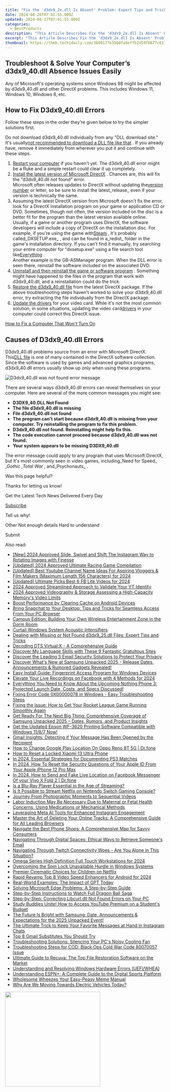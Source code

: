 ```yaml
---
title: "Fix the 'd3dx9_2e.dll Is Absent' Problem: Expert Tips and Tricks"
date: 2024-08-26T07:01:55.009Z
updated: 2024-08-27T07:01:55.009Z
categories:
  - BestProducts
description: "This Article Describes Fix the 'd3dx9_2e.dll Is Absent' Problem: Expert Tips and Tricks"
excerpt: "This Article Describes Fix the 'd3dx9_2e.dll Is Absent' Problem: Expert Tips and Tricks"
thumbnail: https://thmb.techidaily.com/3609177e3560fa8effb2d59f8677c6110107a707b47535bc397c5818cfbe880e.jpg
---
```


## Troubleshoot & Solve Your Computer’s d3dx9_40.dll Absence Issues Easily
 Any of Microsoft's operating systems since Windows 98 might be affected by d3dx9\_40.dll and other DirectX problems. This includes Windows 11, Windows 10, Windows 8, etc.  

## How to Fix D3dx9\_40.dll Errors

 Follow these steps in the order they're given below to try the simpler solutions first.

 Do not download d3dx9\_40.dll individually from any "DLL download site." It's usually[not recommended to download a DLL file like that](https://www.lifewire.com/important-reasons-not-to-download-dll-files-2624455) . If you already have, remove it immediately from wherever you put it and continue with these steps.

1. [Restart your computer](https://www.lifewire.com/how-to-reboot-a-computer-2624568) if you haven't yet. The d3dx9\_40.dll error might be a fluke and a simple restart could clear it up completely.
2. [Install the latest version of Microsoft DirectX](https://www.lifewire.com/how-to-download-install-directx-2624489) . Chances are, this will fix the "d3dx9\_40.dll not found" error.  
 Microsoft often releases updates to DirectX without updating the[version number](https://www.lifewire.com/version-number-2626043) or letter, so be sure to install the latest_release_ even if your version is technically the same.
3. Assuming the latest DirectX version from Microsoft doesn't fix the error, look for a DirectX installation program on your game or application CD or DVD. Sometimes, though not often, the version included on the disc is a better fit for the program than the latest version available online.  
 Usually, if a game or​ another program uses DirectX, the software developers will include a copy of DirectX on the installation disc. For example, if you're using the game with[Steam](https://store.steampowered.com/about/) , it's probably called_DXSETUP.exe_ , and can be found in a_redist_ folder in the game's installation directory. If you can't find it manually, try searching your entire computer for "dxsetup.exe" using a file search tool like[Everything](https://www.voidtools.com/) .  
 Another example is the GB-ASManager program. When the DLL error is seen there, reinstall the software included on the associated DVD.
4. [Uninstall and then reinstall the game or software program](https://www.lifewire.com/what-is-the-proper-way-to-reinstall-a-software-program-2624478) . Something might have happened to the files in the program that work with d3dx9\_40.dll, and a reinstallation could do the trick.
5. [Restore the d3dx9_40.dll file](https://www.lifewire.com/how-to-restore-a-missing-directx-dll-file-2624516) from the latest DirectX package. If the above troubleshooting steps haven't worked to solve your d3dx9\_40.dll error, try extracting the file individually from the DirectX package.
6. [Update the drivers](https://www.lifewire.com/how-to-update-drivers-in-windows-2619214) for your video card. While it's not the most common solution, in some situations, updating the video card[drivers](https://www.lifewire.com/what-is-a-device-driver-2625796) in your computer could correct this DirectX issue.

[How to Fix a Computer That Won't Turn On](https://www.lifewire.com/how-do-i-get-my-computer-fixed-2625167)

## Causes of D3dx9\_40.dll Errors

 D3dx9\_40.dll problems source from an error with Microsoft DirectX. This[DLL file](https://www.lifewire.com/what-is-a-dll-file-2625852) is one of many contained in the DirectX software collection. Since the software is used by games and advanced graphics programs, d3dx9\_40.dll errors usually show up only when using these programs.

![D3dx9_40.dll was not found error message](https://www.lifewire.com/thmb/zMqQY5ObeMnp6iyfF2ck8DG5wpQ=/1500x0/filters:no_upscale():max_bytes(150000):strip_icc():format(webp)/d3dx9_40-dll-error-message-7d07ae81cc6b41dbb87c2d4080d74c83.png)

 There are several ways d3dx9\_40.dll errors can reveal themselves on your computer. Here are several of the more common messages you might see:

* **D3DX9\_40.DLL Not Found**
* **The file d3dx9\_40.dll is missing**
* **File d3dx9\_40.dll not found**
* **The program can't start because d3dx9\_40.dll is missing from your computer. Try reinstalling the program to fix this problem.**
* **D3dx9\_40.dll not found. Reinstalling might help fix this.**
* **The code execution cannot proceed because d3dx9\_40.dll was not found.**
* **Your system appears to be missing D3DX9\_40.dll**

 The error message could apply to any program that uses Microsoft DirectX, but it's most commonly seen in video games, including_Need for Speed_ ,_Gothic_ ,_Total War_ , and_Psychonauts_ .

Was this page helpful?

Thanks for letting us know!

 Get the Latest Tech News Delivered Every Day

[Subscribe](https://www.lifewire.com/#)

Tell us why!

 Other  Not enough details  Hard to understand

 Submit

<ins class="adsbygoogle"
     style="display:block"
     data-ad-format="autorelaxed"
     data-ad-client="ca-pub-7571918770474297"
     data-ad-slot="1223367746"></ins>



<ins class="adsbygoogle"
     style="display:block"
     data-ad-client="ca-pub-7571918770474297"
     data-ad-slot="8358498916"
     data-ad-format="auto"
     data-full-width-responsive="true"></ins>

<span class="atpl-alsoreadstyle">Also read:</span>
<div><ul>
<li><a href="https://instagram-clips.techidaily.com/new-2024-approved-slide-swivel-and-shift-the-instagram-way-to-rotating-images-with-finesse/"><u>[New] 2024 Approved  Slide, Swivel and Shift  The Instagram Way to Rotating Images with Finesse</u></a></li>
<li><a href="https://digital-screen-recording.techidaily.com/updated-2024-approved-ultimate-racing-game-compilation/"><u>[Updated] 2024 Approved  Ultimate Racing Game Compilation</u></a></li>
<li><a href="https://facebook-video-footage.techidaily.com/updated-best-youtube-channel-name-ideas-for-aspiring-vloggers-and-film-makers-maximum-length-156-characters-for-2024/"><u>[Updated] Best Youtube Channel Name Ideas For Aspiring Vloggers & Film Makers (Maximum Length  156 Characters) for 2024</u></a></li>
<li><a href="https://facebook-clips.techidaily.com/updated-ultimate-picks-best-6-fb-lite-videos-for-2024/"><u>[Updated] Ultimate Picks  Best 6 FB Lite Videos for 2024</u></a></li>
<li><a href="https://youtube-stream.techidaily.com/2024-approved-streamlined-approach-to-validate-your-yt-identity/"><u>2024 Approved  Streamlined Approach to Validate Your YT Identity</u></a></li>
<li><a href="https://fox-info.techidaily.com/2024-approved-videography-and-storage-assessing-a-high-capacity-memorys-video-limits/"><u>2024 Approved  Videography & Storage  Assessing a High-Capacity Memory's Video Limits</u></a></li>
<li><a href="https://technical-tips.techidaily.com/boost-performance-by-clearing-cache-on-android-devices/"><u>Boost Performance by Clearing Cache on Android Devices</u></a></li>
<li><a href="https://technical-tips.techidaily.com/bring-snapchat-to-your-desktop-tips-and-tricks-for-seamless-access-from-your-pc-browser/"><u>Bring Snapchat to Your Desktop: Tips and Tricks for Seamless Access From Your PC Browser</u></a></li>
<li><a href="https://technical-tips.techidaily.com/campus-edition-building-your-own-wireless-entertainment-zone-in-the-dorm-room/"><u>Campus Edition: Building Your Own Wireless Entertainment Zone in the Dorm Room</u></a></li>
<li><a href="https://windows11.techidaily.com/curtail-windows-system-acoustic-intensifiers/"><u>Curtail Windows System Acoustic Intensifiers</u></a></li>
<li><a href="https://technical-tips.techidaily.com/dealing-with-missing-or-not-found-d3dx925dll-files-expert-tips-and-tricks/"><u>Dealing with Missing or Not Found d3dx9_25.dll Files: Expert Tips and Tricks</u></a></li>
<li><a href="https://technical-tips.techidaily.com/decoding-dts-virtualx-a-comprehensive-guide/"><u>Decoding DTS Virtual:X - A Comprehensive Guide</u></a></li>
<li><a href="https://technical-tips.techidaily.com/discover-my-language-skills-with-these-9-fantastic-gratuitous-sites/"><u>Discover My Language Skills with These 9 Fantastic Gratuitous Sites</u></a></li>
<li><a href="https://technical-tips.techidaily.com/discover-the-leading-5-email-security-solutions-to-protect-your-privacy/"><u>Discover the Leading 5 Email Security Solutions to Protect Your Privacy</u></a></li>
<li><a href="https://technical-tips.techidaily.com/1722883563072-discover-whats-new-at-samsung-unpacked-2025-release-dates-announcements-and-rumored-gadgets-revealed/"><u>Discover What's New at Samsung Unpacked 2025 - Release Dates, Announcements & Rumored Gadgets Revealed!</u></a></li>
<li><a href="https://hardware-help.techidaily.com/easy-install-guide-fingerprint-access-program-for-windows-devices/"><u>Easy Install Guide: Fingerprint Access Program for Windows Devices</u></a></li>
<li><a href="https://screen-capture.techidaily.com/elevate-your-live-recordings-on-facebook-with-4-methods-for-2024/"><u>Elevate Your Live Recordings on Facebook with 4 Methods for 2024</u></a></li>
<li><a href="https://technical-tips.techidaily.com/1722893932673-everything-you-need-to-know-about-the-upcoming-nothing-phone-3-projected-launch-date-costs-and-specs-discussed/"><u>Everything You Need to Know About the Upcoming Nothing Phone 3: Projected Launch Date, Costs, and Specs Discussed!</u></a></li>
<li><a href="https://technical-tips.techidaily.com/fixing-error-code-0x00000078-in-windows-easy-troubleshooting-steps/"><u>Fixing Error Code 0X00000078 in Windows - Easy Troubleshooting Steps</u></a></li>
<li><a href="https://win-able.techidaily.com/fixing-the-issue-how-to-get-your-rocket-league-game-running-smoothly-again/"><u>Fixing the Issue: How to Get Your Rocket League Game Running Smoothly Again</u></a></li>
<li><a href="https://technical-tips.techidaily.com/1722888425883-get-ready-for-the-next-big-thing-comprehensive-coverage-of-samsung-unpacked-2025-dates-rumors-and-product-insights/"><u>Get Ready For The Next Big Thing: Comprehensive Coverage of Samsung Unpacked 2025 – Dates, Rumors, and Product Insights</u></a></li>
<li><a href="https://hardware-updates.techidaily.com/get-the-updated-epson-wf-3620-printing-software-compatible-with-windows-1187-now/"><u>Get the Updated Epson WF-3620 Printing Software Compatible with Windows 11/8/7 Now!</u></a></li>
<li><a href="https://technical-tips.techidaily.com/gmail-insights-detecting-if-your-message-has-been-opened-by-the-recipient/"><u>Gmail Insights: Detecting if Your Message Has Been Opened by the Recipient</u></a></li>
<li><a href="https://fake-location.techidaily.com/how-to-change-google-play-location-on-oppo-reno-8t-5g-drfone-by-drfone-virtual-android/"><u>How to Change Google Play Location On Oppo Reno 8T 5G | Dr.fone</u></a></li>
<li><a href="https://unlock-android.techidaily.com/how-to-reset-a-locked-xiaomi-13-ultra-phone-by-drfone-android/"><u>How to Reset a Locked Xiaomi 13 Ultra Phone</u></a></li>
<li><a href="https://screen-capture.techidaily.com/in-2024-essential-strategies-for-documenting-ps3-matches/"><u>In 2024, Essential Strategies for Documenting PS3 Matches</u></a></li>
<li><a href="https://apple-account.techidaily.com/in-2024-how-to-reset-the-security-questions-of-your-apple-id-from-your-apple-iphone-12-pro-max-by-drfone-ios/"><u>In 2024, How To Reset the Security Questions of Your Apple ID From Your Apple iPhone 12 Pro Max</u></a></li>
<li><a href="https://location-social.techidaily.com/in-2024-how-to-send-and-fake-live-location-on-facebook-messenger-of-your-vivo-x-fold-2-drfone-by-drfone-virtual-android/"><u>In 2024, How to Send and Fake Live Location on Facebook Messenger Of your Vivo X Fold 2 | Dr.fone</u></a></li>
<li><a href="https://technical-tips.techidaily.com/is-a-blu-ray-player-essential-in-the-age-of-streaming/"><u>Is a Blu-Ray Player Essential in the Age of Streaming?</u></a></li>
<li><a href="https://technical-tips.techidaily.com/is-it-possible-to-stream-netflix-on-nintendo-switch-gaming-console/"><u>Is It Possible to Stream Netflix on Nintendo Switch Gaming Console?</u></a></li>
<li><a href="https://fox-friendly.techidaily.com/journey-from-photographic-moments-to-sequential-videos/"><u>Journey From Photographic Moments to Sequential Videos</u></a></li>
<li><a href="https://technical-tips.techidaily.com/1722877354296-labor-induction-may-be-necessary-due-to-maternal-or-fetal-health-concerns-using-medications-or-mechanical-methods/"><u>Labor Induction May Be Necessary Due to Maternal or Fetal Health Concerns, Using Medications or Mechanical Methods</u></a></li>
<li><a href="https://technical-tips.techidaily.com/leveraging-meta-ai-tools-for-enhanced-instagram-engagement/"><u>Leveraging Meta AI Tools for Enhanced Instagram Engagement</u></a></li>
<li><a href="https://technical-tips.techidaily.com/master-the-art-of-deleting-your-online-tracks-a-comprehensive-guide-for-all-leading-browsers/"><u>Master the Art of Deleting Your Online Tracks: A Comprehensive Guide for All Leading Browsers</u></a></li>
<li><a href="https://technical-tips.techidaily.com/navigate-the-best-phone-shops-a-comprehensive-map-for-savvy-consumers/"><u>Navigate the Best Phone Shops: A Comprehensive Map for Savvy Consumers</u></a></li>
<li><a href="https://technical-tips.techidaily.com/navigating-through-digital-spaces-ethical-ways-to-retrieve-someones-email/"><u>Navigating Through Digital Spaces: Ethical Ways to Retrieve Someone's Email</u></a></li>
<li><a href="https://technical-tips.techidaily.com/navigating-through-twitch-connectivity-woes-are-you-alone-in-this-situation/"><u>Navigating Through Twitch Connectivity Woes - Are You Alone in This Situation?</u></a></li>
<li><a href="https://extra-support.techidaily.com/omega-series-high-definition-full-touch-workstations-for-2024/"><u>Omega Series  High Definition Full Touch Workstations for 2024</u></a></li>
<li><a href="https://technical-tips.techidaily.com/overcoming-the-spin-lock-unavailable-hurdle-in-windows-systems/"><u>Overcoming the Spin Lock Unavailable Hurdle in Windows Systems</u></a></li>
<li><a href="https://technical-tips.techidaily.com/premier-cinematic-choices-for-children-on-netflix/"><u>Premier Cinematic Choices for Children on Netflix</u></a></li>
<li><a href="https://extra-skills.techidaily.com/rapid-revamp-top-8-video-speed-enhancers-for-android-for-2024/"><u>Rapid Revamp  Top 8 Video Speed Enhancers for Android for 2024</u></a></li>
<li><a href="https://tech-haven.techidaily.com/real-world-examples-the-impact-of-gpt-today/"><u>Real-World Examples: The Impact of GPT Today</u></a></li>
<li><a href="https://technical-tips.techidaily.com/solving-microsoft-edge-problems-a-step-by-step-guide/"><u>Solving Microsoft Edge Problems: A Step-by-Step Guide</u></a></li>
<li><a href="https://technical-tips.techidaily.com/step-by-step-instructions-to-watch-full-dragon-ball-saga/"><u>Step-by-Step Instructions to Watch Full Dragon Ball Saga</u></a></li>
<li><a href="https://technical-tips.techidaily.com/step-by-step-correcting-libcurldll-not-found-errors-on-your-pc/"><u>Step-by-Step: Correcting Libcurl.dll Not Found Errors on Your PC</u></a></li>
<li><a href="https://technical-tips.techidaily.com/study-buddies-unite-how-to-access-youtube-premium-on-a-students-budget/"><u>Study Buddies Unite! How to Access YouTube Premium on a Student's Budget</u></a></li>
<li><a href="https://technical-tips.techidaily.com/the-future-is-bright-with-samsung-date-announcements-and-expectations-for-the-2025-unpacked-event/"><u>The Future Is Bright with Samsung: Date, Announcements & Expectations for the 2025 Unpacked Event!</u></a></li>
<li><a href="https://technical-tips.techidaily.com/the-ultimate-trick-to-keep-your-favorite-messages-at-hand-in-instagram-chats/"><u>The Ultimate Trick to Keep Your Favorite Messages at Hand in Instagram Chats</u></a></li>
<li><a href="https://technical-tips.techidaily.com/top-8-gmail-substitutes-you-should-try/"><u>Top 8 Gmail Substitutes You Should Try</u></a></li>
<li><a href="https://technical-tips.techidaily.com/troubleshooting-solutions-silencing-your-pcs-noisy-cooling-fan/"><u>Troubleshooting Solutions: Silencing Your PC's Noisy Cooling Fan</u></a></li>
<li><a href="https://technical-tips.techidaily.com/troubleshooting-steps-for-cod-black-ops-cold-war-code-80070057-issue/"><u>Troubleshooting Steps for COD: Black Ops Cold War Code 80070057 Issue</u></a></li>
<li><a href="https://technical-tips.techidaily.com/ultimate-guide-to-recuva-the-top-file-restoration-software-on-the-market/"><u>Ultimate Guide to Recuva: The Top File Restoration Software on the Market</u></a></li>
<li><a href="https://technical-tips.techidaily.com/understanding-and-resolving-windows-hardware-errors-uefiwhea/"><u>Understanding and Resolving Windows Hardware Errors (UEFI/WHEA)</u></a></li>
<li><a href="https://technical-tips.techidaily.com/understanding-espnplus-a-complete-guide-to-the-digital-sports-platform/"><u>Understanding ESPN+: A Complete Guide to the Digital Sports Platform</u></a></li>
<li><a href="https://extra-lessons.techidaily.com/wholesome-wheezes-your-easy-peasy-meme-manual/"><u>Wholesome Wheezes  Your Easy-Peasy Meme Manual</u></a></li>
<li><a href="https://technical-tips.techidaily.com/why-are-we-moving-towards-electric-vehicles-today/"><u>Why Are We Moving Towards Electric Vehicles Today?</u></a></li>
</ul></div>

<!-- affiliate ads begin -->
<a href="https://natural-cycles.sjv.io/c/5597632/2072199/17885" target="_top" id="2072199"><img src="//a.impactradius-go.com/display-ad/17885-2072199" border="0" alt="" width="300" height="300"/></a><img height="0" width="0" src="https://imp.pxf.io/i/5597632/2072199/17885" style="position:absolute;visibility:hidden;" border="0" />
<!-- affiliate ads end -->